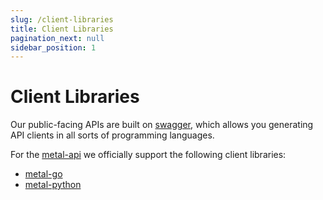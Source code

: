 ```yaml
---
slug: /client-libraries
title: Client Libraries
pagination_next: null
sidebar_position: 1
---
```


# Client Libraries

Our public-facing APIs are built on [swagger](https://swagger.io/), which allows you generating API clients in all sorts of programming languages.

For the [metal-api](https://github.com/metal-stack/metal-api) we officially support the following client libraries:

- [metal-go](https://github.com/metal-stack/metal-go)
- [metal-python](https://github.com/metal-stack/metal-python)
